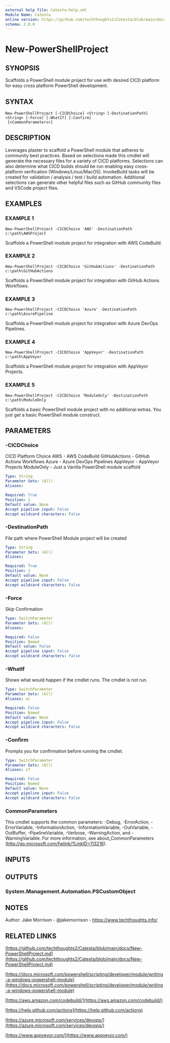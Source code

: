 ```yaml
---
external help file: Catesta-help.xml
Module Name: Catesta
online version: https://github.com/techthoughts2/Catesta/blob/main/docs/New-PowerShellProject.md
schema: 2.0.0
---
```


# New-PowerShellProject

## SYNOPSIS
Scaffolds a PowerShell module project for use with desired CICD platform for easy cross platform PowerShell development.

## SYNTAX

```
New-PowerShellProject [-CICDChoice] <String> [-DestinationPath] <String> [-Force] [-WhatIf] [-Confirm]
 [<CommonParameters>]
```

## DESCRIPTION
Leverages plaster to scaffold a PowerShell module that adheres to community best practices.
Based on selections made this cmdlet will generate the necessary files for a variety of CICD platforms.
Selections can also determine what CICD builds should be run enabling easy cross-platform verification (Windows/Linux/MacOS).
InvokeBuild tasks will be created for validation / analysis / test / build automation.
Additional selections can generate other helpful files such as GitHub community files and VSCode project files.

## EXAMPLES

### EXAMPLE 1
```
New-PowerShellProject -CICDChoice 'AWS' -DestinationPath c:\path\AWSProject
```

Scaffolds a PowerShell module project for integration with AWS CodeBuild.

### EXAMPLE 2
```
New-PowerShellProject -CICDChoice 'GitHubActions' -DestinationPath c:\path\GitHubActions
```

Scaffolds a PowerShell module project for integration with GitHub Actions Workflows.

### EXAMPLE 3
```
New-PowerShellProject -CICDChoice 'Azure' -DestinationPath c:\path\AzurePipeline
```

Scaffolds a PowerShell module project for integration with Azure DevOps Pipelines.

### EXAMPLE 4
```
New-PowerShellProject -CICDChoice 'AppVeyor' -DestinationPath c:\path\AppVeyor
```

Scaffolds a PowerShell module project for integration with AppVeyor Projects.

### EXAMPLE 5
```
New-PowerShellProject -CICDChoice 'ModuleOnly' -DestinationPath c:\path\ModuleOnly
```

Scaffolds a basic PowerShell module project with no additional extras.
You just get a basic PowerShell module construct.

## PARAMETERS

### -CICDChoice
CICD Platform Choice
AWS - AWS CodeBuild
GitHubActions - GitHub Actions Workflows
Azure - Azure DevOps Pipelines
AppVeyor - AppVeyor Projects
ModuleOnly - Just a Vanilla PowerShell module scaffold

```yaml
Type: String
Parameter Sets: (All)
Aliases:

Required: True
Position: 1
Default value: None
Accept pipeline input: False
Accept wildcard characters: False
```

### -DestinationPath
File path where PowerShell Module project will be created

```yaml
Type: String
Parameter Sets: (All)
Aliases:

Required: True
Position: 2
Default value: None
Accept pipeline input: False
Accept wildcard characters: False
```

### -Force
Skip Confirmation

```yaml
Type: SwitchParameter
Parameter Sets: (All)
Aliases:

Required: False
Position: Named
Default value: False
Accept pipeline input: False
Accept wildcard characters: False
```

### -WhatIf
Shows what would happen if the cmdlet runs.
The cmdlet is not run.

```yaml
Type: SwitchParameter
Parameter Sets: (All)
Aliases: wi

Required: False
Position: Named
Default value: None
Accept pipeline input: False
Accept wildcard characters: False
```

### -Confirm
Prompts you for confirmation before running the cmdlet.

```yaml
Type: SwitchParameter
Parameter Sets: (All)
Aliases: cf

Required: False
Position: Named
Default value: None
Accept pipeline input: False
Accept wildcard characters: False
```

### CommonParameters
This cmdlet supports the common parameters: -Debug, -ErrorAction, -ErrorVariable, -InformationAction, -InformationVariable, -OutVariable, -OutBuffer, -PipelineVariable, -Verbose, -WarningAction, and -WarningVariable.
For more information, see about_CommonParameters (http://go.microsoft.com/fwlink/?LinkID=113216).

## INPUTS

## OUTPUTS

### System.Management.Automation.PSCustomObject
## NOTES
Author: Jake Morrison - @jakemorrison - https://www.techthoughts.info/

## RELATED LINKS

[https://github.com/techthoughts2/Catesta/blob/main/docs/New-PowerShellProject.md](https://github.com/techthoughts2/Catesta/blob/main/docs/New-PowerShellProject.md)

[https://docs.microsoft.com/powershell/scripting/developer/module/writing-a-windows-powershell-module](https://docs.microsoft.com/powershell/scripting/developer/module/writing-a-windows-powershell-module)

[https://aws.amazon.com/codebuild/](https://aws.amazon.com/codebuild/)

[https://help.github.com/actions](https://help.github.com/actions)

[https://azure.microsoft.com/services/devops/](https://azure.microsoft.com/services/devops/)

[https://www.appveyor.com/](https://www.appveyor.com/)

